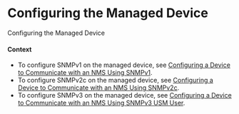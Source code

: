 Configuring the Managed Device
==============================

Configuring the Managed Device

#### Context

* To configure SNMPv1 on the managed device, see [Configuring a Device to Communicate with an NMS Using SNMPv1](vrp_snmp_cfg_0018.html).
* To configure SNMPv2c on the managed device, see [Configuring a Device to Communicate with an NMS Using SNMPv2c](vrp_snmp_cfg_0024.html).
* To configure SNMPv3 on the managed device, see [Configuring a Device to Communicate with an NMS Using SNMPv3 USM User](vrp_snmp_cfg_0031.html).